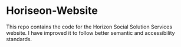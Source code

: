 # Horiseon-Website

This repo contains the code for the Horizon Social Solution Services website. I have improved it to follow better semantic and accessibility standards.